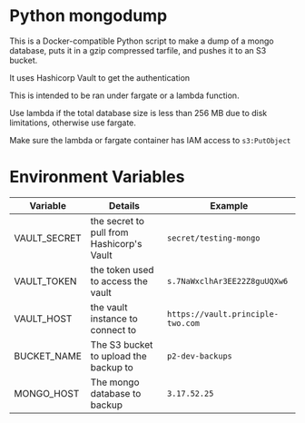 # Python mongodump

This is a Docker-compatible Python script to make a dump of a mongo database, puts it in a gzip compressed tarfile, and pushes it to an S3 bucket.

It uses Hashicorp Vault to get the authentication

This is intended to be ran under fargate or a lambda function.

Use lambda if the total database size is less than 256 MB due to disk limitations, otherwise use fargate.

Make sure the lambda or fargate container has IAM access to `s3:PutObject`


# Environment Variables

| Variable     | Details                                   | Example                           |
|--------------|-------------------------------------------|-----------------------------------|
| VAULT_SECRET | the secret to pull from Hashicorp's Vault | `secret/testing-mongo`            |
| VAULT_TOKEN  | the token used to access the vault        | `s.7NaWxclhAr3EE22Z8guUQXw6`      |
| VAULT_HOST   | the vault instance to connect to          | `https://vault.principle-two.com` |
| BUCKET_NAME  | The S3 bucket to upload the backup to     | `p2-dev-backups`                  |
| MONGO_HOST   | The mongo database to backup              | `3.17.52.25`                      |
